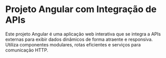 # Projeto Angular com Integração de APIs

Este projeto Angular é uma aplicação web interativa que se integra a APIs externas para exibir dados dinâmicos de forma atraente e responsiva. Utiliza componentes modulares, rotas eficientes e serviços para comunicação HTTP.

